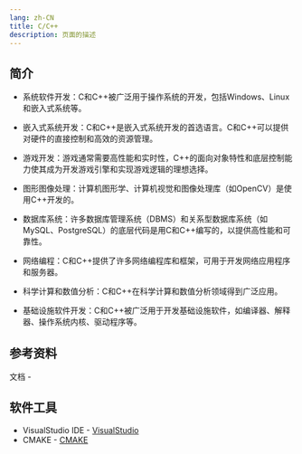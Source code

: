 ```yaml
---
lang: zh-CN
title: C/C++
description: 页面的描述
---
```


## 简介
- 系统软件开发：C和C++被广泛用于操作系统的开发，包括Windows、Linux和嵌入式系统等。

- 嵌入式系统开发：C和C++是嵌入式系统开发的首选语言。C和C++可以提供对硬件的直接控制和高效的资源管理。

- 游戏开发：游戏通常需要高性能和实时性，C++的面向对象特性和底层控制能力使其成为开发游戏引擎和实现游戏逻辑的理想选择。

- 图形图像处理：计算机图形学、计算机视觉和图像处理库（如OpenCV）是使用C++开发的。

- 数据库系统：许多数据库管理系统（DBMS）和关系型数据库系统（如MySQL、PostgreSQL）的底层代码是用C和C++编写的，以提供高性能和可靠性。

- 网络编程：C和C++提供了许多网络编程库和框架，可用于开发网络应用程序和服务器。

- 科学计算和数值分析：C和C++在科学计算和数值分析领域得到广泛应用。

- 基础设施软件开发：C和C++被广泛用于开发基础设施软件，如编译器、解释器、操作系统内核、驱动程序等。

## 参考资料
文档 - 

## 软件工具
- VisualStudio IDE - [VisualStudio](https://visualstudio.microsoft.com/zh-hans/downloads/)
- CMAKE - [CMAKE](https://cmake.org/download/)